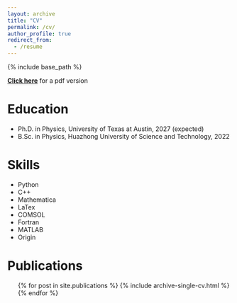 ```yaml
---
layout: archive
title: "CV"
permalink: /cv/
author_profile: true
redirect_from:
  - /resume
---
```


{% include base_path %}

<!--[**Click here**](https://www.dropbox.com/s/kl5alwh0rr6aute/ze_CV.pdf?dl=0) for a pdf version (continue to website)-->
[**Click here**](http://ze-ouyang.github.io/files/ze_CV(1.6).pdf)  for a pdf version    
<!--[**Click here**](http://ze-ouyang.github.io/files/ze_CV(11.3).pdf)  for fun, my friend-->

Education
======
* Ph.D. in Physics, University of Texas at Austin, 2027 (expected)
* B.Sc. in Physics, Huazhong University of Science and Technology, 2022

Skills
======
* Python
* C++
* Mathematica
* LaTex
* COMSOL
* Fortran
* MATLAB
* Origin

Publications
======
  <ul>{% for post in site.publications %}
    {% include archive-single-cv.html %}
  {% endfor %}</ul>
  
<!-- Talks
======
  <ul>{% for post in site.talks %}
    {% include archive-single-talk-cv.html %}
  {% endfor %}</ul>
  
Teaching
======
  <ul>{% for post in site.teaching %}
    {% include archive-single-cv.html %}
  {% endfor %}</ul>
  
Service and leadership
======
* Currently signed in to 43 different slack teams
 -->
